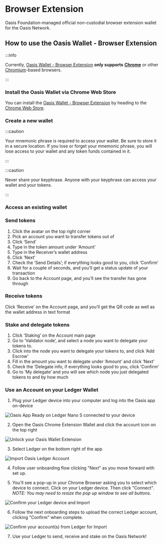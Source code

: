 # Browser Extension

Oasis Foundation-managed official non-custodial browser extension wallet for the
Oasis Network.

## **How to use the Oasis Wallet - Browser Extension**

:::info

Currently, [Oasis Wallet - Browser Extension](https://github.com/oasisprotocol/oasis-wallet-ext) **only supports** [**Chrome**](https://www.google.com/chrome/) or other [Chromium](https://www.chromium.org/Home)-based browsers.

:::

### Install the Oasis Wallet via Chrome Web Store

You can install the [Oasis Wallet - Browser Extension](https://github.com/oasisprotocol/oasis-wallet-ext) by heading to the [Chrome Web Store](https://chrome.google.com/webstore/detail/oasis-wallet/ppdadbejkmjnefldpcdjhnkpbjkikoip).

### Create a new wallet

:::caution

Your mnemonic phrase is required to access your wallet. Be sure to store it in a secure location. If you lose or forget your mnemonic phrase, you will lose access to your wallet and any token funds contained in it.

:::

:::caution

Never share your keyphrase. Anyone with your keyphrase can access your wallet and your tokens.

:::

### **Access an existing wallet**

### Send tokens

1. Click the avatar on the top right corner
2. Pick an account you want to transfer tokens out of
3. Click ‘Send’
4. Type in the token amount under ‘Amount’
5. Type in the Receiver’s wallet address
6. Click ‘Next’
7. Check the ‘Send Details’; if everything looks good to you, click ‘Confirm’
8. Wait for a couple of seconds, and you’ll get a status update of your transaction
9. Go back to the Account page, and you’ll see the transfer has gone through

### **Receive tokens**

Click ‘Receive’ on the Account page, and you’ll get the QR code as well as the wallet address in text format

### **Stake and delegate tokens**

1. Click ‘Staking’ on the Account main page
2. Go to ‘Validator node’, and select a node you want to delegate your tokens to.
3. Click into the node you want to delegate your tokens to, and click ‘Add Escrow’
4. Fill in the amount you want to delegate under ‘Amount’ and click ‘Next’
5. Check the ‘Delegate info, if everything looks good to you, click ‘Confirm’
6. Go to ‘My delegate’ and you will see which node you just delegated tokens to and by how much

### **Use an Account on your Ledger Wallet**

1. Plug your Ledger device into your computer and log into the Oasis app on-device

![Oasis App Ready on Ledger Nano S connected to your device](../../images/wallet/ledger/ledger_oasis_ready.jpg)

2. Open the Oasis Chrome Extension Wallet and click the account icon on the top right

![Unlock your Oasis Wallet Extension](../../images/wallet/ledger/wallet_ext_import1.png)

3. Select Ledger on the bottom right of the app

![Import Oasis Ledger Account](../../images/wallet/ledger/wallet_ext_accounts_ledger.png)

4. Follow user onboarding flow clicking "Next" as you move forward with set up.

5. You'll see a pop-up in your Chrome Browser asking you to select  which device to connect. Click on your Ledger device. Then click "Connect". _NOTE: You may need to resize the pop up window to see all buttons._

![Confirm your Ledger device and Import](../../images/wallet/ledger/wallet_ext_import2.png)

6. Follow the next onboarding steps to upload the correct Ledger account, clicking "Confirm" when complete.

![Confirm your account(s) from Ledger for Import](../../images/wallet/ledger/wallet_ext_import3.png)

7. Use your Ledger to send, receive and stake on the Oasis Network!
